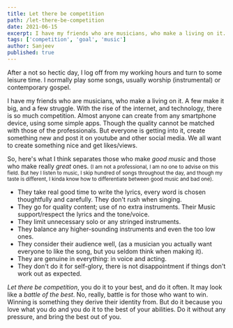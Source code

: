 ```yaml
---
title: Let there be competition
path: /let-there-be-competition
date: 2021-06-15
excerpt: I have my friends who are musicians, who make a living on it. A few make it big, and a few struggle. Here's what I think separates those who make good music and those who make really great ones.
tags: ['competition', 'goal', 'music']
author: Sanjeev
published: true
---
```


<!-- ![background](/uploads/goan_scenery_1.jpg)
<small>_Greenery of Goa, Photo by Sanjeev._</small> -->
After a not so hectic day, I log off from my working hours and turn to some leisure time. I normally play some songs, usually worship (instrumental) or contemporary gospel.

<!-- As I open Spotify, I see that one of the profiles I follow is listening to a song that catches my eye and so I click to play the same playlist. As it continues, "love story" and "change" by Taylor Swift and a few others by Coldplay catch my further attention. Now, I have heard both the artists before but I hesitate and often careful to not listen if they are not a Christian - it's a clear no. But man, But these are so good. -->

I have my friends who are musicians, who make a living on it. A few make it big, and a few struggle. With the rise of the internet, and technology, there is so much competition. Almost anyone can create from any smartphone device, using some simple apps. Though the quality cannot be matched with those of the professionals. But everyone is getting into it, create something new and post it on youtube and other social media. We all want to create something nice and get likes/views.

<!-- #### Warning: This is gonna be a pep-talk, please be nice to me. -->
So, here's what I think separates those who make _good music_ and those who make really _great_ ones. <small>(I am not a professional, I am no one to advise on this field. But hey I listen to music, I skip hundred of songs throughout the day, and though my taste is different, I kinda know how to differentiate between good music and bad one).</small>

- They take real good time to write the lyrics, every word is chosen thoughtfully and carefully. They don't rush when singing.
- They go for quality content; use of no extra instruments. Their Music support/respect the lyrics and the tone/voice.
- They limit unnecessary solo or any stringed instruments.
- They balance any higher-sounding instruments and even the too low ones.
- They consider their audience well, (as a musician you actually want everyone to like the song, but you seldom think when making it).
- They are genuine in everything: in voice and acting.
- They don't do it for self-glory, there is not disappointment if things don't work out as expected.

_Let there be competition_, you do it to your best, and do it often. It may look like a _battle of the best_. No, really, battle is for those who want to win. Winning is something they derive their identity from. But do it because you love what you do and you do it to the best of your abilities. Do it without any pressure, and bring the best out of you.
